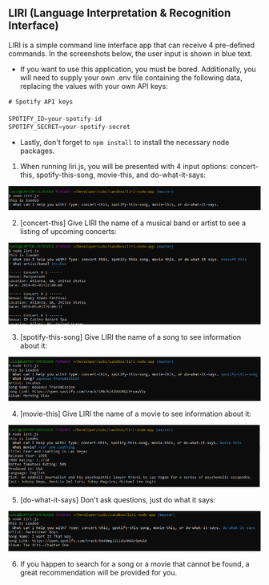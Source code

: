 ## LIRI (Language Interpretation & Recognition Interface)

LIRI is a simple command line interface app that can receive 4 pre-defined commands. In the screenshots below, the user input is shown in blue text.

* If you want to use this application, you must be bored. Additionally, you will need to supply your own .env file containing the following data, replacing the values with your own API keys:

```js
# Spotify API keys

SPOTIFY_ID=your-spotify-id
SPOTIFY_SECRET=your-spotify-secret

```

* Lastly, don't forget to `npm install` to install the necessary node packages.




1. When running liri.js, you will be presented with 4 input options: concert-this, spotify-this-song, movie-this, and do-what-it-says:
<img src="/images/initial-inquiry.PNG">

2. [concert-this]
Give LIRI the name of a musical band or artist to see a listing of upcoming concerts:
<img src="/images/concert-this-response.PNG">

3. [spotify-this-song]
Give LIRI the name of a song to see information about it:
<img src="/images/spotify-this-song-response.PNG">

4. [movie-this]
Give LIRI the name of a movie to see information about it:
<img src="/images/movie-this-response.PNG">

5. [do-what-it-says]
Don't ask questions, just do what it says:
<img src="/images/do-what-it-says-response.PNG">

6. If you happen to search for a song or a movie that cannot be found, a great recommendation will be provided for you.